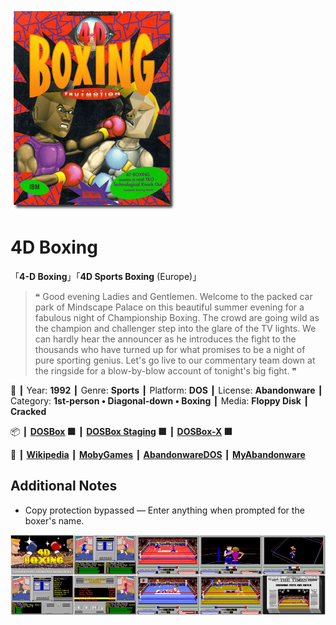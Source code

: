 ![](Thumbnail.png "application-thumbnail")

# 4D Boxing

「**4-D Boxing**」「**4D Sports Boxing** (Europe)」

> ❝ Good evening Ladies and Gentlemen. Welcome to the packed car park of Mindscape Palace on this beautiful summer evening for a fabulous night of Championship Boxing. The crowd are going wild as the champion and challenger step into the glare of the TV lights. We can hardly hear the announcer as he introduces the fight to the thousands who have turned up for what promises to be a night of pure sporting genius. Let's go live to our commentary team down at the ringside for a blow-by-blow account of tonight's big fight. ❞
>

📌 ┃ Year: **1992** ┃ Genre: **Sports** ┃ Platform: **DOS** ┃ License: **Abandonware** ┃ Category: **1st-person • Diagonal-down • Boxing** ┃ Media: **Floppy Disk** ┃ **Cracked** 

📦 ┃ **[DOSBox](https://www.dosbox.com/) 🟩** ┃ **[DOSBox Staging](https://dosbox-staging.github.io/) 🟩** ┃ **[DOSBox-X](https://dosbox-x.com/) 🟩** 

📎 ┃ **[Wikipedia](https://en.wikipedia.org/wiki/4D_Sports_Boxing)** ┃ **[MobyGames](https://www.mobygames.com/game/162/4-d-boxing/)** ┃ **[AbandonwareDOS](https://www.abandonwaredos.com/abandonware-game.php?abandonware=4-D+Sports+boxing&gid=1348)** ┃ **[MyAbandonware](https://www.myabandonware.com/game/4-d-boxing-12u)** 

## Additional Notes
- Copy protection bypassed — Enter anything when prompted for the boxer's name.

![](Montage.png "4D Boxing")

